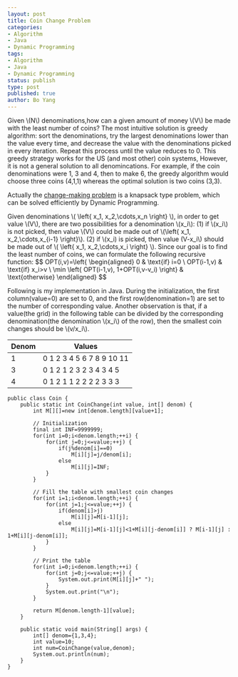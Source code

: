 ```yaml
---
layout: post
title: Coin Change Problem
categories: 
- Algorithm
- Java
- Dynamic Programming
tags:
- Algorithm
- Java
- Dynamic Programming
status: publish
type: post
published: true
author: Bo Yang
---
```


Given \\(N\\) denominations,how can a given amount of money \\(V\\) be made with the least number of coins? The most intuitive solution is greedy algorithm: sort the denominations, try the largest denominations lower than the value every time, and decrease the value with the denominations picked in every iteration. Repeat this process until the value reduces to 0. This greedy strategy works for the US (and most other) coin systems, However, it is not a general solution to all denomincations. For example, if the coin denominations were 1, 3 and 4, then to make 6, the greedy algorithm would choose three coins (4,1,1) whereas the optimal solution is two coins (3,3).

Actually the [change-making problem](http://en.wikipedia.org/wiki/Change-making_problem) is a knapsack type problem, which can be solved efficiently by Dynamic Programming. 

Given denominations \\( \left{ x_1, x_2,\cdots,x_n \right} \\), in order to get value \\(V\\), there are two possibilities for a denomination \\(x_i\\): (1) if \\(x_i\\) is not picked, then value \\(V\\) could be made out of \\(\left{ x_1, x_2,\cdots,x_{i-1} \right}\\). (2) if \\(x_i\) is picked, then value \(V-x_i\\) should be made out of \\( \left{ x_1, x_2,\cdots,x_i \right} \\). Since our goal is to find the least number of coins, we can formulate the following recursive function:
$$
	OPT(i,v)=\left{ \begin{aligned}
	0 & \text{if} i=0 \\
	OPT(i-1,v) & \text{if} x_i>v \\
	\min \left{ OPT(i-1,v), 1+OPT(i,v-v_i) \right} & \text{otherwise}
	\end{aligned} 
$$

Following is my implementation in Java. During the initialization, the first column(value=0) are set to 0, and the first row(denomination=1) are set to the number of corresponding value. Another observation is that, if a value(the grid) in the following table can be divided by the corresponding denomination(the denomination \\(x_i\\) of the row), then the smallest coin changes should be \\(v/x_i\\). 

Denom|Values
-----|-----
1|0 1 2 3 4 5 6 7 8 9 10 11 
3|0 1 2 1 2 3 2 3 4 3 4 5 
4|0 1 2 1 1 2 2 2 2 3 3 3 



	public class Coin {
		public static int CoinChange(int value, int[] denom) {
			int M[][]=new int[denom.length][value+1];
	
			// Initialization
			final int INF=9999999;
			for(int i=0;i<denom.length;++i) {
				for(int j=0;j<=value;++j) {
					if(j%denom[i]==0)
						M[i][j]=j/denom[i];
					else
						M[i][j]=INF;	
				}
			}
	
			// Fill the table with smallest coin changes
			for(int i=1;i<denom.length;++i) {
				for(int j=1;j<=value;++j) {
					if(denom[i]>j)
						M[i][j]=M[i-1][j];
					else
						M[i][j]=M[i-1][j]<1+M[i][j-denom[i]] ? M[i-1][j] : 1+M[i][j-denom[i]];
				}
			}
	
			// Print the table
			for(int i=0;i<denom.length;++i) {
				for(int j=0;j<=value;++j) {
					System.out.print(M[i][j]+" ");
				}
				System.out.print("\n");
			}
	
			return M[denom.length-1][value];
		}
	
		public static void main(String[] args) {
			int[] denom={1,3,4};
			int value=10;
			int num=CoinChange(value,denom);
			System.out.println(num);
		}
	}
	
